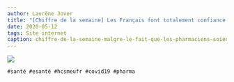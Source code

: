 ```yaml
---
author: Laurène Jover
title: "[Chiffre de la semaine] Les Français font totalement confiance aux pharmaciens sur le plan sanitaire"
date: 2020-05-12
tags: Site internet
caption: chiffre-de-la-semaine-malgre-le-fait-que-les-pharmaciens-soient-prets-a-utiliser-des-data-lindice-de-confiance-reste-toujours-aussi-faible.webp
---
```


![](/2020-05-12_chiffre-de-la-semaine-malgre-le-fait-que-les-pharmaciens-soient-prets-a-utiliser-des-data-lindice-de-confiance-reste-toujours-aussi-faible/chiffre-de-la-semaine-wordpress-kozea-group-770x578px3-2.png)

    #santé #esanté #hcsmeufr #covid19 #pharma
